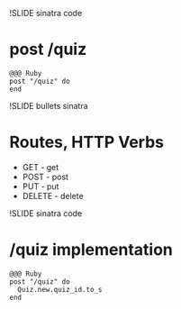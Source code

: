 !SLIDE sinatra code
# post /quiz

    @@@ Ruby
    post "/quiz" do
    end


!SLIDE bullets sinatra

# Routes, HTTP Verbs

* GET - get
* POST - post
* PUT - put
* DELETE - delete

!SLIDE sinatra code
# /quiz implementation

    @@@ Ruby
    post "/quiz" do
      Quiz.new.quiz_id.to_s
    end
